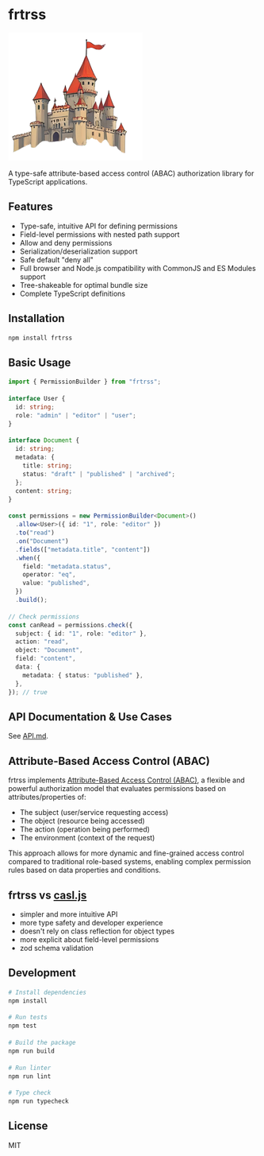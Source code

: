 # frtrss

![frtrss logo](logo.png)

A type-safe attribute-based access control (ABAC) authorization library for TypeScript applications.

## Features

- Type-safe, intuitive API for defining permissions
- Field-level permissions with nested path support
- Allow and deny permissions
- Serialization/deserialization support
- Safe default "deny all"
- Full browser and Node.js compatibility with CommonJS and ES Modules support
- Tree-shakeable for optimal bundle size
- Complete TypeScript definitions

## Installation

```bash
npm install frtrss
```

## Basic Usage

```typescript
import { PermissionBuilder } from "frtrss";

interface User {
  id: string;
  role: "admin" | "editor" | "user";
}

interface Document {
  id: string;
  metadata: {
    title: string;
    status: "draft" | "published" | "archived";
  };
  content: string;
}

const permissions = new PermissionBuilder<Document>()
  .allow<User>({ id: "1", role: "editor" })
  .to("read")
  .on("Document")
  .fields(["metadata.title", "content"])
  .when({
    field: "metadata.status",
    operator: "eq",
    value: "published",
  })
  .build();

// Check permissions
const canRead = permissions.check({
  subject: { id: "1", role: "editor" },
  action: "read",
  object: "Document",
  field: "content",
  data: {
    metadata: { status: "published" },
  },
}); // true
```

## API Documentation & Use Cases

See [API.md](./doc/API.md).

## Attribute-Based Access Control (ABAC)

frtrss implements [Attribute-Based Access Control (ABAC)](https://en.wikipedia.org/wiki/Attribute-based_access_control), a flexible and powerful authorization model that evaluates permissions based on attributes/properties of:

- The subject (user/service requesting access)
- The object (resource being accessed)
- The action (operation being performed)
- The environment (context of the request)

This approach allows for more dynamic and fine-grained access control compared to traditional role-based systems, enabling complex permission rules based on data properties and conditions.

## frtrss vs [casl.js](https://github.com/stalniy/casl)

* simpler and more intuitive API
* more type safety and developer experience
* doesn't rely on class reflection for object types
* more explicit about field-level permissions
* zod schema validation

## Development

```bash
# Install dependencies
npm install

# Run tests
npm test

# Build the package
npm run build

# Run linter
npm run lint

# Type check
npm run typecheck
```

## License

MIT
